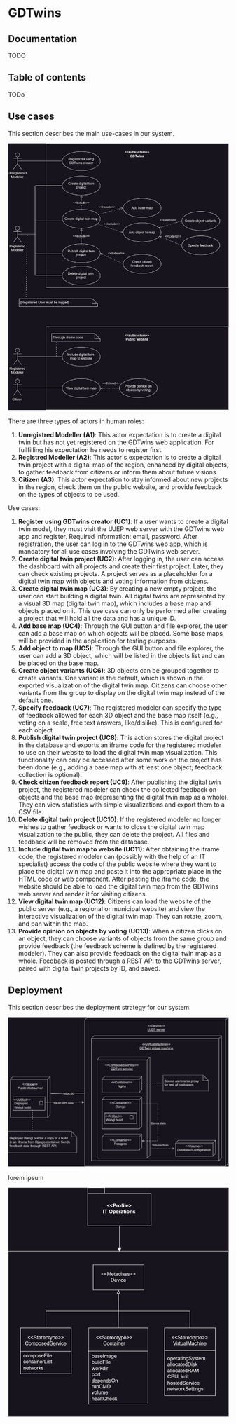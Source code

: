 # GDTwins

## Documentation
TODO

## Table of contents
TODo

## Use cases
This section describes the main use-cases in our system.

![Use case diagram for GDTwins.](./usecase.drawio.svg)

There are three types of actors in human roles:
1. **Unregistred Modeller (A1)**: This actor expectation is to create a digital twin but has not yet registered on the GDTwins web application. For fullfilling his expectation he needs to register first.
2. **Registred Modeller (A2)**: This actor's expectation is to create a digital twin project with a digital map of the region, enhanced by digital objects, to gather feedback from citizens or inform them about future visions.
3. **Citizen (A3)**: This actor expectation to stay informed about new projects in the region, check them on the public website, and provide feedback on the types of objects to be used.

Use cases:
1. **Register using GDTwins creator (UC1)**: If a user wants to create a digital twin model, they must visit the UJEP web server with the GDTwins web app and register. Required information: email, password. After registration, the user can log in to the GDTwins web app, which is mandatory for all use cases involving the GDTwins web server.
2. **Create digital twin project (UC2)**: After logging in, the user can access the dashboard with all projects and create their first project. Later, they can check existing projects. A project serves as a placeholder for a digital twin map with objects and voting information from citizens.
3. **Create digital twin map (UC3)**: By creating a new empty project, the user can start building a digital twin. All digital twins are represented by a visual 3D map (digital twin map), which includes a base map and objects placed on it. This use case can only be performed after creating a project that will hold all the data and has a unique ID.
4. **Add base map (UC4)**: Through the GUI button and file explorer, the user can add a base map on which objects will be placed. Some base maps will be provided in the application for testing purposes.
5. **Add object to map (UC5)**: Through the GUI button and file explorer, the user can add a 3D object, which will be listed in the objects list and can be placed on the base map.
6. **Create object variants (UC6)**: 3D objects can be grouped together to create variants. One variant is the default, which is shown in the exported visualization of the digital twin map. Citizens can choose other variants from the group to display on the digital twin map instead of the default one.
7. **Specify feedback (UC7)**: The registered modeler can specify the type of feedback allowed for each 3D object and the base map itself (e.g., voting on a scale, free text answers, like/dislike). This is configured for each object.
8. **Publish digital twin project (UC8)**: This action stores the digital project in the database and exports an iframe code for the registered modeler to use on their website to load the digital twin map visualization. This functionality can only be accessed after some work on the project has been done (e.g., adding a base map with at least one object; feedback collection is optional).
9. **Check citizen feedback report (UC9)**: After publishing the digital twin project, the registered modeler can check the collected feedback on objects and the base map (representing the digital twin map as a whole). They can view statistics with simple visualizations and export them to a CSV file.
10. **Delete digital twin project (UC10)**: If the registered modeler no longer wishes to gather feedback or wants to close the digital twin map visualization to the public, they can delete the project. All files and feedback will be removed from the database.
11. **Include digital twin map to website (UC11)**: After obtaining the iframe code, the registered modeler can (possibly with the help of an IT specialist) access the code of the public website where they want to place the digital twin map and paste it into the appropriate place in the HTML code or web component. After pasting the iframe code, the website should be able to load the digital twin map from the GDTwins web server and render it for visiting citizens.
12. **View digital twin map (UC12)**: Citizens can load the website of the public server (e.g., a regional or municipal website) and view the interactive visualization of the digital twin map. They can rotate, zoom, and pan within the map.
13. **Provide opinion on objects by voting (UC13)**: When a citizen clicks on an object, they can choose variants of objects from the same group and provide feedback (the feedback scheme is defined by the registered modeler). They can also provide feedback on the digital twin map as a whole. Feedback is posted through a REST API to the GDTwins server, paired with digital twin projects by ID, and saved.

## Deployment

This section describes the deployment strategy for our system.

![Deployment diagram for GDTwins.](./deployment.drawio.svg)

lorem ipsum

![Profile diagram for IT operations for deployment diagram.](./profile-deployment.drawio.svg)